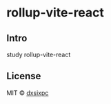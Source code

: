 # rollup-vite-react

## Intro

study rollup-vite-react

## License

MIT © [dxsixpc](https://github.com/dxsixpc)
